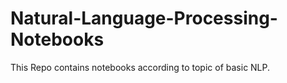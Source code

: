 # Natural-Language-Processing-Notebooks
This Repo contains notebooks according to topic of basic NLP. 
